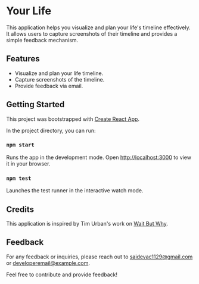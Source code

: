 # Your Life

This application helps you visualize and plan your life's timeline effectively. It allows users to capture screenshots of their timeline and provides a simple feedback mechanism.

## Features
- Visualize and plan your life timeline.
- Capture screenshots of the timeline.
- Provide feedback via email.

## Getting Started
This project was bootstrapped with [Create React App](https://github.com/facebook/create-react-app).

In the project directory, you can run:

### `npm start`

Runs the app in the development mode.
Open [http://localhost:3000](http://localhost:3000) to view it in your browser.

### `npm test`

Launches the test runner in the interactive watch mode.

## Credits
This application is inspired by Tim Urban's work on [Wait But Why](https://waitbutwhy.com/2014/05/life-weeks.html).

## Feedback

For any feedback or inquiries, please reach out to [saidevac1129@gmail.com](mailto:saidevac1129@gmail.com) or [developeremail@example.com](mailto:developeremail@example.com).

Feel free to contribute and provide feedback!

